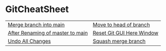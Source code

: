 # GitCheatSheet

|     |     |
|-----------|--------------|
| [Merge branch into main](Merge%20branch%20into%20main.md) | [Move to head of branch](Move%20to%20Head%20of%20Branch.md) |
| [After Renaming of master to main](After%20Renaming%20master%20to%20main.md) | [Reset Git GUI Here Window](Reset%20Git%20GUI%20Here%20Window.md) |
| [Undo All Changes](Undo%20all%20uncommitted%20and%20unsaved%20changes.md) | [Squash merge branch](SquashMergeAndDeleteBranch.md) |